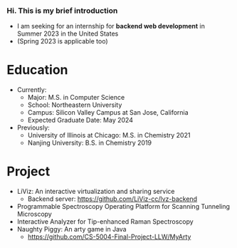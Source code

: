 ### Hi. This is my brief introduction
* I am seeking for an internship for **backend web development** in Summer 2023 in the United States
* (Spring 2023 is applicable too)

# Education
* Currently:
  * Major: M.S. in Computer Science
  * School: Northeastern University
  * Campus: Silicon Valley Campus at San Jose, California
  * Expected Graduate Date: May 2024
* Previously:
  * University of Illinois at Chicago: M.S. in Chemistry 2021
  * Nanjing University: B.S. in Chemistry 2019

# Project
* LiViz: An interactive virtualization and sharing service
	* Backend server: https://github.com/LiViz-cc/lvz-backend
* Programmable Spectroscopy Operating Platform for Scanning Tunneling Microscopy
* Interactive Analyzer for Tip-enhanced Raman Spectroscopy
* Naughty Piggy: An arty game in Java
  * https://github.com/CS-5004-Final-Project-LLW/MyArty
